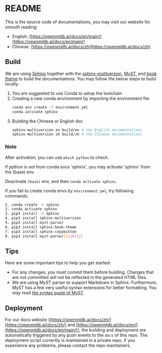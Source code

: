 # README

This is the source code of documentations, you may visit our website for smooth reading: 

- English: [https://openmldb.ai/docs/en/main/](https://openmldb.ai/docs/en/main/)
- Chinese: [https://openmldb.ai/docs/zh](https://openmldb.ai/docs/zh)

## Build

We are using [Sphinx](https://www.sphinx-doc.org/) together with the [sphinx-multiversion](https://holzhaus.github.io/sphinx-multiversion), [MyST](https://myst-parser.readthedocs.io/), and [book theme](https://sphinx-book-theme.readthedocs.io/) to build the documentations. You may follow the below steps to build locally:

1. You are suggested to use Conda to setup the toolchain
2. Creating a new conda environment by importing the environment file
   ```bash
   conda env create -f environment.yml
   conda activate sphinx
   ```
3. Building the Chinese or English doc
   ```bash
   sphinx-multiversion en build/en # the English documentations
   sphinx-multiversion zh build/zh # the Chinese documentations
   ```
### Note
After activation, you can use `which python` to check. 

If python is not from conda envs 'sphinx', you may activate 'sphinx' from the (base) env.

Deactivate `(base)` env, and then `conda activate sphinx`.

If you fail to create conda envs by `environment.yml`, try following commands.
   ```bash
   1. conda create -n sphinx 
   2. conda activate sphinx 
   3. pip3 install -U Sphinx 
   4. pip3 install sphinx-multiversion 
   5. pip3 install myst-parser
   6. pip3 install sphinx-book-theme
   7. pip3 install sphinx-copybutton
   8. pip3 install myst-parser[linkify]
   ```
## Tips

 Here are some important tips to help you get started:

- For any changes, you must commit them before building. Changes that are not committed will not be reflected in the generated HTML files.
- We are using MyST parser to support Markdown in Sphinx. Furthermore, MyST has a few very useful syntax extensions for better formatting. You may read [the syntax guide of MyST](https://myst-parser.readthedocs.io/en/latest/syntax/syntax.html).

## Deployment

For our docs website ([https://openmldb.ai/docs/zh/](https://openmldb.ai/docs/zh/) and [https://openmldb.ai/docs/en/](https://openmldb.ai/docs/en/main/)), the building and deployment are automatically triggered by any push events to the `docs` of this repo. The deployment script currently is maintained in a private repo, if you experience any problems, please contact the repo maintainers. 

